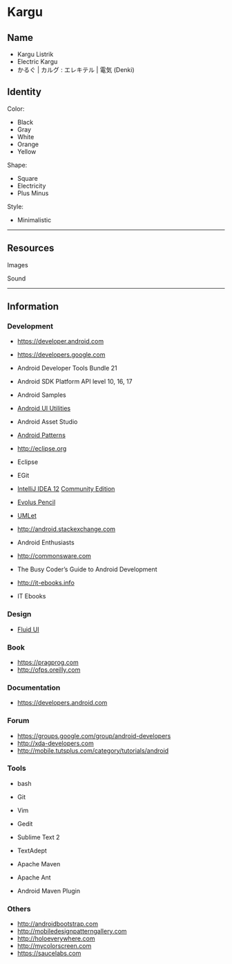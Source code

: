 # Kargu

## Name

- Kargu Listrik
- Electric Kargu
- かるぐ | カルグ : エレキテル | 電気 (Denki)

## Identity

Color:
- Black
- Gray
- White
- Orange
- Yellow

Shape:
- Square
- Electricity
- Plus Minus

Style:
- Minimalistic

*  *  *  *  *  *  *  *  *  *  *  *  *  *  *  *  *  *  *  *  *  *  *  *  *

## Resources

Images

Sound

*  *  *  *  *  *  *  *  *  *  *  *  *  *  *  *  *  *  *  *  *  *  *  *  *

## Information

### Development

- https://developer.android.com
- https://developers.google.com
- Android Developer Tools Bundle 21
- Android SDK Platform API level 10, 16, 17
- Android Samples

- [Android UI Utilities](http://android-ui-utils.googlecode.com)
- Android Asset Studio
- [Android Patterns](http://androidpttrns.com)

- http://eclipse.org
- Eclipse
- EGit

- [IntelliJ IDEA 12](http://jetbrains.com/idea) [Community Edition](https://github.com/JetBrains/intellij-community)

- [Evolus Pencil](http://pencil.evolus.vn)

- [UMLet](http://umlet.com)

- http://android.stackexchange.com
- Android Enthusiasts

- http://commonsware.com
- The Busy Coder’s Guide to Android Development

- http://it-ebooks.info
- IT Ebooks

### Design

- [Fluid UI](http://fluidui.com)

### Book

- https://pragprog.com
- http://ofps.oreilly.com

### Documentation

- https://developers.android.com

### Forum

- https://groups.google.com/group/android-developers
- http://xda-developers.com
- http://mobile.tutsplus.com/category/tutorials/android

### Tools

- bash
- Git
- Vim
- Gedit
- Sublime Text 2
- TextAdept

- Apache Maven
- Apache Ant
- Android Maven Plugin

### Others

- http://androidbootstrap.com
- http://mobiledesignpatterngallery.com
- http://holoeverywhere.com
- http://mycolorscreen.com
- https://saucelabs.com
